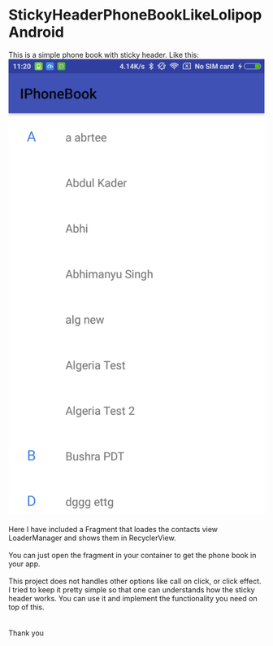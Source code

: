 # StickyHeaderPhoneBookLikeLolipopAndroid
This is a simple phone book with sticky header. Like this: 
![](./ss.png)
<br><br>
Here I have included a Fragment that loades the contacts view LoaderManager and shows them in RecyclerView.<br><br>
You can just open the fragment in your container to get the phone book in your app.<br><br>
This project does not handles other options like call on click, or click effect. I tried to keep it pretty simple so that one can understands how the sticky header works. You can use it and implement the functionality you need on top of this.<br><br><br>
Thank you

